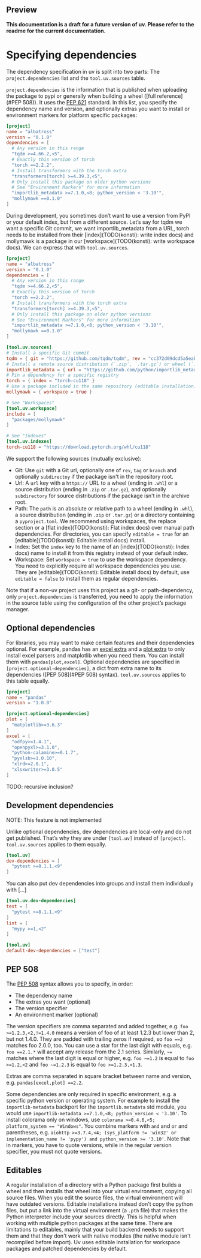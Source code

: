 ## Preview

**This documentation is a draft for a future version of uv. Please refer to the readme for the
current documentation.**

# Specifying dependencies

The dependency specification in uv is split into two parts: The `project.dependencies` list and the `tool.uv.sources` table.

`project.dependencies` is the information that is published when uploading the package to pypi or generally when building a wheel ([full reference](#PEP 508)). It uses the [PEP 621](https://packaging.python.org/en/latest/specifications/pyproject-toml/) standard. In this list, you specify the dependency name and version, and optionally extras you want to install or environment markers for platform specific packages:

```toml
[project]
name = "albatross"
version = "0.1.0"
dependencies = [
  # Any version in this range
  "tqdm >=4.66.2,<5",
  # Exactly this version of torch
  "torch ==2.2.2",
  # Install transformers with the torch extra
  "transformers[torch] >=4.39.3,<5",
  # Only install this package on older python versions
  # See "Environment Markers" for more information
  "importlib_metadata >=7.1.0,<8; python_version < '3.10'",
  "mollymawk ==0.1.0"
]
```

During development, you sometimes don’t want to use a version from PyPI or your default index, but from a different source. Let’s say for tqdm we want a specific Git commit, we want importlib_metadata from a URL, torch needs to be installed from their [index](TODO(konsti): write index docs) and mollymawk is a package in our [workspace](TODO(konsti): write workspace docs). We can express that with `tool.uv.sources`.

```toml
[project]
name = "albatross"
version = "0.1.0"
dependencies = [
  # Any version in this range
  "tqdm >=4.66.2,<5",
  # Exactly this version of torch
  "torch ==2.2.2",
  # Install transformers with the torch extra
  "transformers[torch] >=4.39.3,<5",
  # Only install this package on older python versions
  # See "Environment Markers" for more information
  "importlib_metadata >=7.1.0,<8; python_version < '3.10'",
  "mollymawk ==0.1.0"
]

[tool.uv.sources]
# Install a specific Git commit
tqdm = { git = "https://github.com/tqdm/tqdm", rev = "cc372d09dcd5a5eabdc6ed4cf365bdb0be004d44" }
# Install a remote source distribution (`.zip`, `.tar.gz`) or wheel (`.whl`)
importlib_metadata = { url = "https://github.com/python/importlib_metadata/archive/refs/tags/v7.1.0.zip" }
# Pin a dependency for a specific registry
torch = { index = "torch-cu118" }
# Use a package included in the same repository (editable installation)
mollymawk = { workspace = true }

# See "Workspaces"
[tool.uv.workspace]
include = [
  "packages/mollymawk"
]

# See "Indexes"
[tool.uv.indexes]
torch-cu118 = "https://download.pytorch.org/whl/cu118"
```

We support the following sources (mutually exclusive):

- Git: Use `git` with a Git url, optionally one of `rev`, `tag` or `branch` and optionally `subdirectoy` if the package isn't in the repository root.
- Url: A `url` key with a `https://` URL to a wheel (ending in `.whl`) or a source distribution (ending in `.zip` or `.tar.gz`), and optionally `subdirectory` for source distributions if the package isn't in the archive root.
- Path: The `path` is an absolute or relative path to a wheel (ending in `.whl`), a source distribution (ending in `.zip` or `.tar.gz`) or a directory containing a `pyproject.toml`. We recommend using workspaces, the replace section or a [flat index](TODO(konsti): Flat index docs) over manual path dependencies. For directories, you can specify `editable = true` for an [editable](TODO(konsti): Editable install docs) install.
- Index: Set the `index` key to the name of an [index](TODO(konsti): Index docs) name to install it from this registry instead of your default index.
- Workspace: Set `workspace = true` to use the workspace dependency. You need to explicitly require all workspace dependencies you use. They are [editable](TODO(konsti): Editable install docs) by default, use `editable = false` to install them as regular dependencies.

Note that if a non-uv project uses this project as a git- or path-dependency, only `project.dependencies` is transferred, you need to apply the information in the source table using the configuration of the other project’s package manager.

## Optional dependencies

For libraries, you may want to make certain features and their dependencies optional. For example, pandas has an [excel extra](https://pandas.pydata.org/docs/getting_started/install.html#excel-files) and a [plot extra](https://pandas.pydata.org/docs/getting_started/install.html#visualization) to only install excel parsers and matplotlib when you need them. You can install them with `pandas[plot,excel]`. Optional dependencies are specified in `[project.optional-dependencies]`, a dict from extra name to its dependencies ([PEP 508](#PEP 508) syntax). `tool.uv.sources` applies to this table equally.

```toml
[project]
name = "pandas"
version = "1.0.0"

[project.optional-dependencies]
plot = [
  "matplotlib>=3.6.3"
]
excel = [
  "odfpy>=1.4.1",
  "openpyxl>=3.1.0",
  "python-calamine>=0.1.7",
  "pyxlsb>=1.0.10",
  "xlrd>=2.0.1",
  "xlsxwriter>=3.0.5"
]
```

TODO: recursive inclusion?

## Development dependencies

NOTE: This feature is not implemented

Unlike optional dependencies, dev dependencies are local-only and do not get published. That’s why they are under `[tool.uv]` instead of `[project]`. `tool.uv.sources` applies to them equally.

```toml
[tool.uv]
dev-dependencies = [
  "pytest >=8.1.1,<9"
]
```

You can also put dev dependencies into groups and install them individually with […]

```toml
[tool.uv.dev-dependencies]
test = [
  "pytest >=8.1.1,<9"
]
lint = [
  "mypy >=1,<2"
]

[tool.uv]
default-dev-dependencies = ["test"]
```

## PEP 508

The [PEP 508](https://peps.python.org/pep-0508/) syntax allows you to specify, in order:

* The dependency name
* The extras you want (optional)
* The version specifier
* An environment marker (optional)

The version specifiers are comma separated and added together, e.g. `foo >=1.2.3,<2,!=1.4.0` means a version of foo of at least 1.2.3 but lower than 2, but not 1.4.0. They are padded with trailing zeros if required, so `foo ==2` matches foo 2.0.0, too. You can use a star for the last digit with equals, e.g. `foo ==2.1.*` will accept any release from the 2.1 series. Similarly, `~=` matches where the last digit is equal or higher, e.g. `foo ~=1.2` is equal to `foo >=1.2,<2` and `foo ~=1.2.3` is equal to `foo >=1.2.3,<1.3`.

Extras are comma separated in square bracket between name and version, e.g. `pandas[excel,plot] ==2.2`.

Some dependencies are only required in specific environment, e.g. a specific python version or operating system. For example to install the `importlib-metadata` backport for the `importlib.metadata` std module, you would use `importlib-metadata >=7.1.0,<8; python_version < '3.10'`. To install colorama only on windows, use `colorama >=0.4.6,<5; platform_system == "Windows"`. You combine markers with `and` and `or` and parentheses, e.g. `aiohttp >=3.7.4,<4; (sys_platform != 'win32' or implementation_name != 'pypy') and python_version >= '3.10'`. Note that in markers, you have to quote versions, while in the regular version specifier, you must not quote versions.

## Editables

A regular installation of a directory with a Python package first builds a wheel and then installs that wheel into your virtual environment, copying all source files. When you edit the source files, the virtual environment will have outdated versions. Editable installations instead don't copy the python files, but put a link into the virtual environment (a `.pth` file) that makes the Python interpreter include your sources directly. This is helpful when working with multiple python packages at the same time. There are limitations to editables, mainly that your build backend needs to support them and that they don't work with native modules (the native module isn't recompiled before import). Uv uses editable installation for workspace packages and patched dependencies by default.
